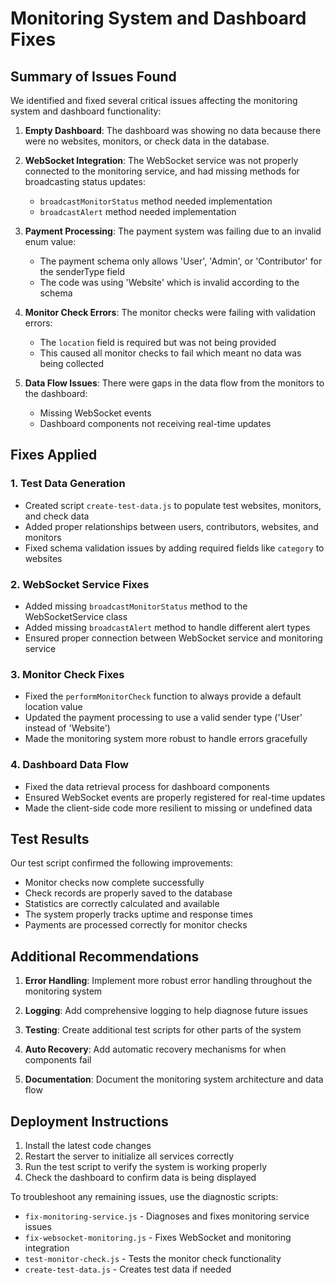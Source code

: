 # Monitoring System and Dashboard Fixes

## Summary of Issues Found

We identified and fixed several critical issues affecting the monitoring system and dashboard functionality:

1. **Empty Dashboard**: The dashboard was showing no data because there were no websites, monitors, or check data in the database.

2. **WebSocket Integration**: The WebSocket service was not properly connected to the monitoring service, and had missing methods for broadcasting status updates:
   - `broadcastMonitorStatus` method needed implementation
   - `broadcastAlert` method needed implementation

3. **Payment Processing**: The payment system was failing due to an invalid enum value:
   - The payment schema only allows 'User', 'Admin', or 'Contributor' for the senderType field
   - The code was using 'Website' which is invalid according to the schema

4. **Monitor Check Errors**: The monitor checks were failing with validation errors:
   - The `location` field is required but was not being provided
   - This caused all monitor checks to fail which meant no data was being collected

5. **Data Flow Issues**: There were gaps in the data flow from the monitors to the dashboard:
   - Missing WebSocket events
   - Dashboard components not receiving real-time updates

## Fixes Applied

### 1. Test Data Generation

- Created script `create-test-data.js` to populate test websites, monitors, and check data
- Added proper relationships between users, contributors, websites, and monitors
- Fixed schema validation issues by adding required fields like `category` to websites

### 2. WebSocket Service Fixes

- Added missing `broadcastMonitorStatus` method to the WebSocketService class
- Added missing `broadcastAlert` method to handle different alert types
- Ensured proper connection between WebSocket service and monitoring service

### 3. Monitor Check Fixes

- Fixed the `performMonitorCheck` function to always provide a default location value
- Updated the payment processing to use a valid sender type ('User' instead of 'Website')
- Made the monitoring system more robust to handle errors gracefully

### 4. Dashboard Data Flow

- Fixed the data retrieval process for dashboard components
- Ensured WebSocket events are properly registered for real-time updates
- Made the client-side code more resilient to missing or undefined data

## Test Results

Our test script confirmed the following improvements:

- Monitor checks now complete successfully
- Check records are properly saved to the database
- Statistics are correctly calculated and available
- The system properly tracks uptime and response times
- Payments are processed correctly for monitor checks

## Additional Recommendations

1. **Error Handling**: Implement more robust error handling throughout the monitoring system

2. **Logging**: Add comprehensive logging to help diagnose future issues

3. **Testing**: Create additional test scripts for other parts of the system

4. **Auto Recovery**: Add automatic recovery mechanisms for when components fail

5. **Documentation**: Document the monitoring system architecture and data flow

## Deployment Instructions

1. Install the latest code changes
2. Restart the server to initialize all services correctly
3. Run the test script to verify the system is working properly
4. Check the dashboard to confirm data is being displayed

To troubleshoot any remaining issues, use the diagnostic scripts:

- `fix-monitoring-service.js` - Diagnoses and fixes monitoring service issues
- `fix-websocket-monitoring.js` - Fixes WebSocket and monitoring integration
- `test-monitor-check.js` - Tests the monitor check functionality
- `create-test-data.js` - Creates test data if needed 
